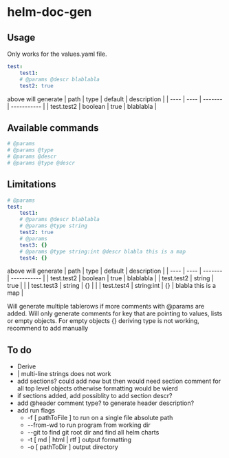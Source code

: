 helm-doc-gen
============

## Usage
Only works for the values.yaml file.
```yaml
test:
    test1:
    # @params @descr blablabla
    test2: true
```

above will generate
| path | type | default | description |
| ---- | ---- | ------- | ----------- |
| test.test2 | boolean | true | blablabla |

## Available commands
```yaml
# @params
# @params @type
# @params @descr
# @params @type @descr
```

## Limitations
```yaml
# @params
test:
    test1:
    # @params @descr blablabla
    # @params @type string
    test2: true
    # @params
    test3: {}
    # @params @type string:int @descr blabla this is a map
    test4: {}
```

above will generate
| path | type | default | description |
| ---- | ---- | ------- | ----------- |
| test.test2 | boolean | true | blablabla |
| test.test2 | string | true |  |
| test.test3 | string | {} |  |
| test.test4 | string:int | {} | blabla this is a map |

Will generate multiple tablerows if more comments with @params are added.
Will only generate comments for key that are pointing to values, lists or empty objects.
For empty objects {} deriving type is not working, recommend to add manually

## To do
- Derive 
- | multi-line strings does not work
- add sections? could add now but then would need section comment for all top level objects otherwise formatting would be wierd
- if sections added, add possiblity to add section descr?
- add @header comment type? to generate header description?
- add run flags
  - -f [ pathToFile ] to run on a single file absolute path
  - --from-wd to run program from working dir
  - --git to find git root dir and find all helm charts
  - -t [ md | html | rtf ] output formatting
  - -o [ pathToDir ] output directory
